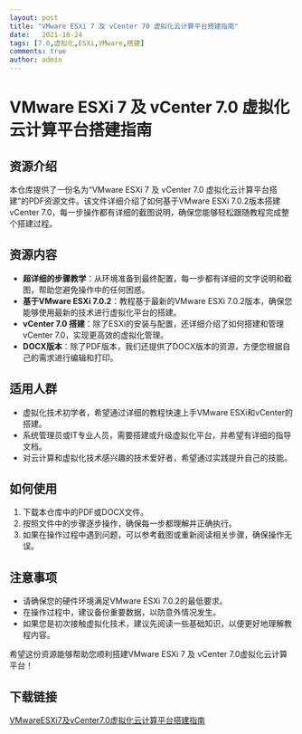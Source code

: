 ```yaml
---
layout: post
title: "VMware ESXi 7 及 vCenter 70 虚拟化云计算平台搭建指南"
date:   2021-10-24
tags: [7.0,虚拟化,ESXi,VMware,搭建]
comments: true
author: admin
---
```

# VMware ESXi 7 及 vCenter 7.0 虚拟化云计算平台搭建指南

## 资源介绍

本仓库提供了一份名为“VMware ESXi 7 及 vCenter 7.0 虚拟化云计算平台搭建”的PDF资源文件。该文件详细介绍了如何基于VMware ESXi 7.0.2版本搭建vCenter 7.0，每一步操作都有详细的截图说明，确保您能够轻松跟随教程完成整个搭建过程。

## 资源内容

- **超详细的步骤教学**：从环境准备到最终配置，每一步都有详细的文字说明和截图，帮助您避免操作中的任何困惑。
- **基于VMware ESXi 7.0.2**：教程基于最新的VMware ESXi 7.0.2版本，确保您能够使用最新的技术进行虚拟化平台的搭建。
- **vCenter 7.0 搭建**：除了ESXi的安装与配置，还详细介绍了如何搭建和管理vCenter 7.0，实现更高效的虚拟化管理。
- **DOCX版本**：除了PDF版本，我们还提供了DOCX版本的资源，方便您根据自己的需求进行编辑和打印。

## 适用人群

- 虚拟化技术初学者，希望通过详细的教程快速上手VMware ESXi和vCenter的搭建。
- 系统管理员或IT专业人员，需要搭建或升级虚拟化平台，并希望有详细的指导文档。
- 对云计算和虚拟化技术感兴趣的技术爱好者，希望通过实践提升自己的技能。

## 如何使用

1. 下载本仓库中的PDF或DOCX文件。
2. 按照文件中的步骤逐步操作，确保每一步都理解并正确执行。
3. 如果在操作过程中遇到问题，可以参考截图或重新阅读相关步骤，确保操作无误。

## 注意事项

- 请确保您的硬件环境满足VMware ESXi 7.0.2的最低要求。
- 在操作过程中，建议备份重要数据，以防意外情况发生。
- 如果您是初次接触虚拟化技术，建议先阅读一些基础知识，以便更好地理解教程内容。

希望这份资源能够帮助您顺利搭建VMware ESXi 7 及 vCenter 7.0虚拟化云计算平台！

## 下载链接

[VMwareESXi7及vCenter7.0虚拟化云计算平台搭建指南](https://pan.quark.cn/s/1f95a3109fb8)